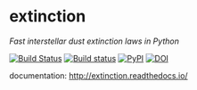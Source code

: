 extinction
==========

*Fast interstellar dust extinction laws in Python*

[![Build Status](http://img.shields.io/travis/kbarbary/extinction.svg?style=flat-square&label=linux)](https://travis-ci.org/kbarbary/extinction)
[![Build status](https://img.shields.io/appveyor/ci/kbarbary/extinction.svg?style=flat-square&label=windows)](https://ci.appveyor.com/project/kbarbary/extinction/branch/master)
[![PyPI](https://img.shields.io/pypi/v/extinction.svg?style=flat-square)](https://pypi.python.org/pypi/extinction)
[![DOI](https://zenodo.org/badge/DOI/10.5281/zenodo.804967.svg)](https://doi.org/10.5281/zenodo.804967)

documentation: http://extinction.readthedocs.io/
